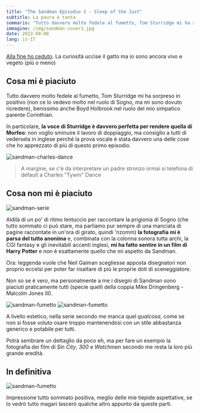 ```yaml
---
title: "The Sandman Episodio 1 - Sleep of the Just"
subtitle: La paura è tanta
sommario: "Tutto davvero molto fedele al fumetto, Tom Sturridge mi ha sorpreso molto in positivo (non ce lo vedevo molto nel ruolo di Sogno, ma mi sono dovuto ricredere), benissimo anche Boyd Holbrook nel ruolo del mio simpatico parente, il Corinthian. Ma la fotografia..."
immagine: /img/sandman-cover1.jpg
date: 2022-08-08
lang: it-IT
---
```


[Alla fine ho ceduto](/posts/ita/sandman-netflix). La curiosità uccise il gatto ma io sono ancora vivo e vegeto (più o meno)

## Cosa mi è piaciuto

Tutto davvero molto fedele al fumetto, Tom Sturridge mi ha sorpreso in positivo (non ce lo vedevo molto nel ruolo di Sogno, ma mi sono dovuto ricredere), benissimo anche Boyd Holbrook nel ruolo del mio simpatico parente Corinthian.

In particolare, **la voce di Sturridge è davvero perfetta per rendere quella di Morfeo**: non voglio sminuire il lavoro di doppiaggio, ma consiglio a tutti di vedersela in inglese perché la prova vocale è stata davvero una delle cose che ho apprezzato di più di questo primo episodio.

![sandman-charles-dance](/img/sandman-charles-dance.jpg)

> A margine, se c'è da interpretare un padre stronzo ormai si telefona di default a Charles "Tywin" Dance

## Cosa non mi è piaciuto

![sandman-serie](/img/sandman3.jpg)

Aldilà di un po' di ritmo lentuccio per raccontare la prigionia di Sogno (che tutto sommato ci può stare, ma parliamo pur sempre di una manciata di pagine raccontate in un'ora di girato, quindi 'nzomm) **la fotografia mi è parsa del tutto anonima** e, combinata con la colonna sonora tutta archi, la CGI fantasy e gli inevitabili accenti inglesi, **mi ha fatto sentire in un film di Harry Potter** e non è esattamente quello che mi aspetto da Sandman.

Ora: leggenda vuole che Neil Gaiman scegliesse apposta disegnatori non proprio eccelsi per poter far risaltare di più le proprie doti di sceneggiatore.

Non so se è vero, ma personalmente a me i disegni di Sandman sono piaciuti praticamente tutti (specie quelli della coppia Mike Dringenberg - Malcolm Jones III).

![sandman-fumetto](/img/sandman1.jpg)
![sandman-fumetto](/img/sandman2.jpg)

A livello estetico, nella serie secondo me manca quel _qualcosa_, come se non si fosse voluto osare troppo mantenendosi con un stile abbastanza generico e potabile per tutti. 

Potrà sembrare un dettaglio da poco eh, ma per fare un esempio la fotografia dei film di _Sin City_, _300_ e _Watchmen_ secondo me resta la loro più grande eredità.

## In definitiva

![sandman-fumetto](/img/sandman4.jpg)

Impressione tutto sommato positiva, meglio delle mie tiepide aspettative, se lo vedrò tutto magari lascerò qualche altro appunto da queste parti.


 